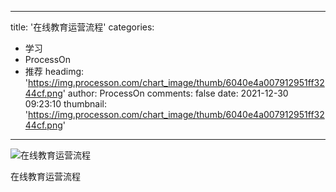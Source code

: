 
---
title: '在线教育运营流程'
categories: 
 - 学习
 - ProcessOn
 - 推荐
headimg: 'https://img.processon.com/chart_image/thumb/6040e4a007912951ff3244cf.png'
author: ProcessOn
comments: false
date: 2021-12-30 09:23:10
thumbnail: 'https://img.processon.com/chart_image/thumb/6040e4a007912951ff3244cf.png'
---

<div>   
<img class="thumb" alt="在线教育运营流程" src="https://img.processon.com/chart_image/thumb/6040e4a007912951ff3244cf.png" referrerpolicy="no-referrer">
<p>在线教育运营流程</p>  
</div>
            